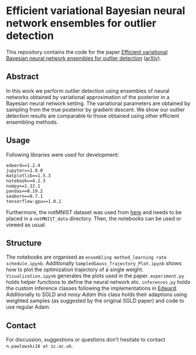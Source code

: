 # Efficient variational Bayesian neural network ensembles for outlier detection
This repository contains the code for the paper [Efficient variational Bayesian neural network ensembles for outlier detection](https://openreview.net/forum?id=Hy-po5NFx) ([arXiv](https://arxiv.org/abs/1703.06749)).

## Abstract
In this work we perform outlier detection using ensembles of neural networks obtained by variational approximation of the posterior in a Bayesian neural network setting. The variational parameters are obtained by sampling from the true posterior by gradient descent. We show our outlier detection results are comparable to those obtained using other efficient ensembling methods.

## Usage
Following libraries were used for development:
```
edward==1.2.4
jupyter==1.0.0
matplotlib==1.5.3
notebook==4.2.3
numpy==1.12.1
pandas==0.19.2
seaborn==0.7.1
tensorflow-gpu==1.0.1
```
Furthermore, the notMNIST dataset was used from [here](https://github.com/davidflanagan/notMNIST-to-MNIST) and needs to be placed in a `notMNIST_data` directory. Then, the notebooks can be used or viewed as usual. 

## Structure
The notebooks are organised as `ensembling method_learning rate schedule.ipynb`. Additionally `SampledGauss_Trajectory_Plot.ipynb` shows how to plot the optimization trajectory of a single weight. `Visualization.ipynb` generates the plots used in the paper. `experiment.py` holds helper functions to define the neural network etc. `inferences.py` holds the custom inference classes following the implementations in [Edward](http://edwardlib.org). Additionally to SGLD and *noisy Adam* this class holds their adaptions using weighted samples (as suggested by the original SGLD paper) and code to use regular Adam.

## Contact
For discussion, suggestions or questions don't hesitate to contact `n.pawlowski16 at ic.ac.uk`.
